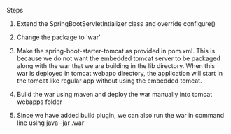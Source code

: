 Steps
1. Extend the SpringBootServletIntializer class and override configure()

2. Change the package to 'war'

3. Make the spring-boot-starter-tomcat as provided in pom.xml. This is because we do not want the embedded tomcat server to be packaged along with the war that we are building in the lib directory. When this war is deployed in tomcat webapp directory, the application will start in the tomcat like regular app without using the embedded tomcat.

4. Build the war using maven and deploy the war manually into tomcat webapps folder

5. Since we have added build plugin, we can also run the war in command line using
			java -jar <war name>.war